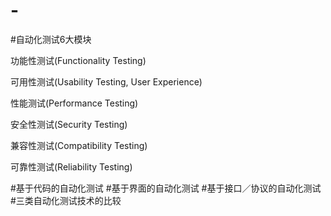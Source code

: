 # -
#自动化测试6大模块

功能性测试(Functionality Testing)

可用性测试(Usability Testing, User Experience)

性能测试(Performance Testing)

安全性测试(Security Testing)

兼容性测试(Compatibility Testing)

可靠性测试(Reliability Testing)

#基于代码的自动化测试
#基于界面的自动化测试
#基于接口／协议的自动化测试
#三类自动化测试技术的比较
